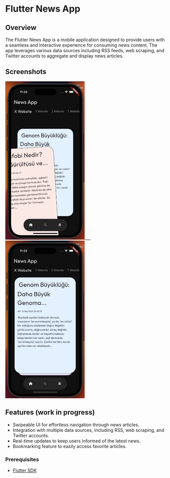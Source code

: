 # Flutter News App

## Overview

The Flutter News App is a mobile application designed to provide users with a seamless and interactive experience for consuming news content. The app leverages various data sources including RSS feeds, web scraping, and Twitter accounts to aggregate and display news articles.

## Screenshots

<img src="https://github.com/alidogangullu/news_app/raw/main/app%20images/swipe.jpeg" alt="Swipe Action Screenshot" width="250"/>___<img src="https://github.com/alidogangullu/news_app/raw/main/app%20images/app.jpeg" alt="App Screenshot" width="250"/>

## Features (work in progress)

- Swipeable UI for effortless navigation through news articles.
- Integration with multiple data sources, including RSS, web scraping, and Twitter accounts.
- Real-time updates to keep users informed of the latest news.
- Bookmarking feature to easily access favorite articles.

### Prerequisites

- [Flutter SDK](https://flutter.dev/docs/get-started/install)
